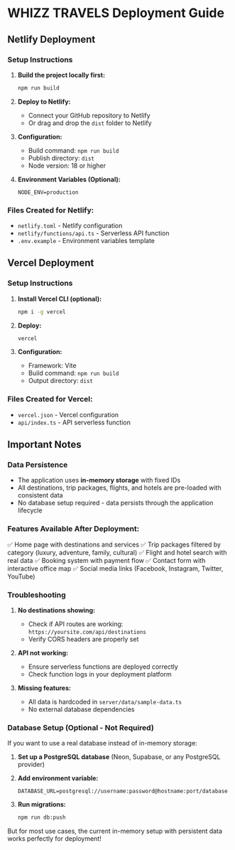 # WHIZZ TRAVELS Deployment Guide

## Netlify Deployment

### Setup Instructions

1. **Build the project locally first:**
   ```bash
   npm run build
   ```

2. **Deploy to Netlify:**
   - Connect your GitHub repository to Netlify
   - Or drag and drop the `dist` folder to Netlify

3. **Configuration:**
   - Build command: `npm run build`
   - Publish directory: `dist`
   - Node version: 18 or higher

4. **Environment Variables (Optional):**
   ```
   NODE_ENV=production
   ```

### Files Created for Netlify:
- `netlify.toml` - Netlify configuration
- `netlify/functions/api.ts` - Serverless API function
- `.env.example` - Environment variables template

## Vercel Deployment

### Setup Instructions

1. **Install Vercel CLI (optional):**
   ```bash
   npm i -g vercel
   ```

2. **Deploy:**
   ```bash
   vercel
   ```

3. **Configuration:**
   - Framework: Vite
   - Build command: `npm run build`
   - Output directory: `dist`

### Files Created for Vercel:
- `vercel.json` - Vercel configuration
- `api/index.ts` - API serverless function

## Important Notes

### Data Persistence
- The application uses **in-memory storage** with fixed IDs
- All destinations, trip packages, flights, and hotels are pre-loaded with consistent data
- No database setup required - data persists through the application lifecycle

### Features Available After Deployment:
✅ Home page with destinations and services
✅ Trip packages filtered by category (luxury, adventure, family, cultural)
✅ Flight and hotel search with real data
✅ Booking system with payment flow
✅ Contact form with interactive office map
✅ Social media links (Facebook, Instagram, Twitter, YouTube)

### Troubleshooting

1. **No destinations showing:**
   - Check if API routes are working: `https://yoursite.com/api/destinations`
   - Verify CORS headers are properly set

2. **API not working:**
   - Ensure serverless functions are deployed correctly
   - Check function logs in your deployment platform

3. **Missing features:**
   - All data is hardcoded in `server/data/sample-data.ts`
   - No external database dependencies

### Database Setup (Optional - Not Required)

If you want to use a real database instead of in-memory storage:

1. **Set up a PostgreSQL database** (Neon, Supabase, or any PostgreSQL provider)

2. **Add environment variable:**
   ```
   DATABASE_URL=postgresql://username:password@hostname:port/database
   ```

3. **Run migrations:**
   ```bash
   npm run db:push
   ```

But for most use cases, the current in-memory setup with persistent data works perfectly for deployment!